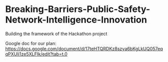 # Breaking-Barriers-Public-Safety-Network-Intelligence-Innovation

Building the framework of the Hackathon project

Google doc for our plan: https://docs.google.com/document/d/17teHTQRDKz8szya6bKgLkUQ057eqqPXUli1ze5XLFIk/edit?tab=t.0
